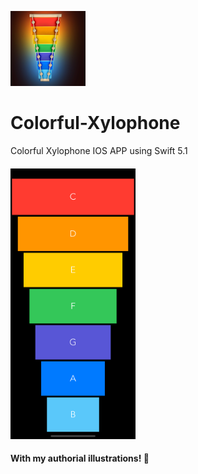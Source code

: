 ![Image](https://raw.githubusercontent.com/joaoipiraja/Colorful-Xylophone/master/Colorful%20Xylophone/Assets.xcassets/AppIcon.appiconset/120.png)
# Colorful-Xylophone
Colorful Xylophone IOS APP using Swift 5.1
#### [<img src="https://raw.githubusercontent.com/joaoipiraja/Colorful-Xylophone/master/screenshots/screenshot1.png" width="200"/>](screenshot1.png)
#### With my authorial illustrations! 🎨
